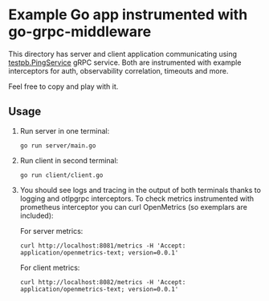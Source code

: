 # Example Go app instrumented with go-grpc-middleware

This directory has server and client application communicating using [testpb.PingService](../testing/testpb/v1/test.proto) gRPC service.
Both are instrumented with example interceptors for auth, observability correlation, timeouts and more.

Feel free to copy and play with it.

## Usage

1. Run server in one terminal:

    ```
    go run server/main.go
    ```

2. Run client in second terminal:
    
    ```
    go run client/client.go
    ```
   
3. You should see logs and tracing in the output of both terminals thanks to logging and otlpgrpc interceptors. To check metrics instrumented with prometheus interceptor you can curl OpenMetrics (so exemplars are included):

    For server metrics:
    ```
    curl http://localhost:8081/metrics -H 'Accept: application/openmetrics-text; version=0.0.1'
    ```
   
    For client metrics:
    ```
    curl http://localhost:8082/metrics -H 'Accept: application/openmetrics-text; version=0.0.1'
    ```
